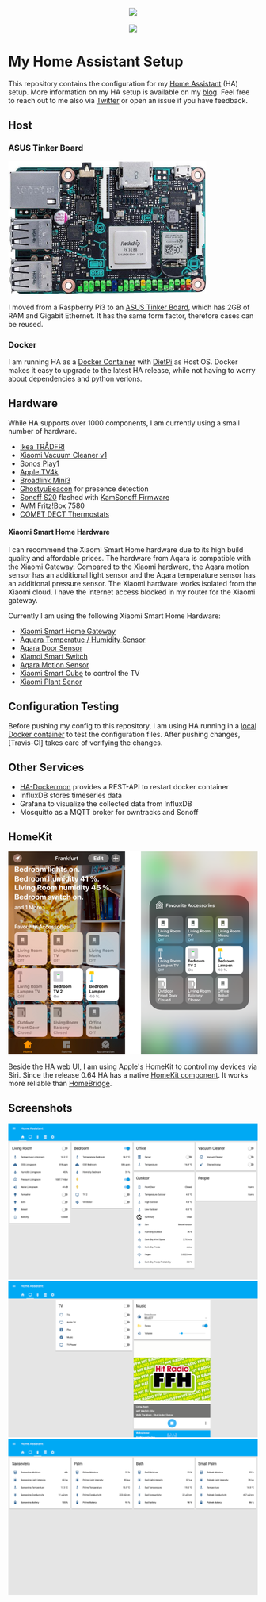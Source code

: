 <p align="center">
  <img src="https://github.com/home-assistant/home-assistant-assets/blob/master/loading-screen.gif">
</p>

<p align="center">
  <img src="https://travis-ci.org/TribuneX/home_assistant.svg?branch=master">
</p>

# My Home Assistant Setup

This repository contains the configuration for my [Home Assistant](https://www.home-assistant.io) (HA) setup. More information on my HA setup is available on my [blog](https://sascha-bleidner.de). Feel free to reach out to me also via [Twitter](https://twitter.com/sbleidner) or open an issue if you have feedback.

## Host
### ASUS Tinker Board
![Tinker Board](/images/tinkerboard.png)

I moved from a Raspberry Pi3 to an [ASUS Tinker Board](https://www.asus.com/Single-Board-Computer/Tinker-Board/), which has 2GB of RAM and Gigabit Ethernet. It has the same form factor, therefore cases can be reused. 


### Docker
I am running HA as a [Docker Container](https://hub.docker.com/r/homeassistant/raspberrypi3-homeassistant/) with [DietPi](https://dietpi.com) as Host OS. Docker makes it easy to upgrade to the latest HA release, while not having to worry about dependencies and python verions.  
 
## Hardware
While HA supports over 1000 components, I am currently using a small number of hardware.
* [Ikea TRÅDFRI](https://www.ikea.com/us/en/catalog/categories/departments/lighting/36812/)
* [Xiaomi Vacuum Cleaner v1](https://www.aliexpress.com/item/2016-Original-XIAOMI-MI-Robot-Vacuum-Cleaner-Home-Automatic-Sweeping-Dust-Sterilize-Smart-Planned-Path-Mobile/32756896771.html)
* [Sonos Play1](https://www.sonos.com/en/shop/play1.html)
* [Apple TV4k](https://www.apple.com/de/shop/buy-tv/apple-tv-4k)
* [Broadlink Mini3](https://www.aliexpress.com/item/Broadlink-RM-Mini-3-Black-Bean-Smart-Home-Automation-Universal-Wifi-Switch-Remote-WiFi-IR-Controller/32828421072.html)
* [GhostyuBeacon](https://www.aliexpress.com/item/Free-shipping-1pcs-lot-GhostyuBeacon-IBeacon-Base-Station-Low-Power-Consumption-Bluetooth-4-0-Module-CC2541/32561819600.html) for presence detection
* [Sonoff S20](https://www.aliexpress.com/item/Sonoff-S20-EU-UK-US-Plug-Wifi-Power-Socket-Switch-Wireless-Remote-Control-Socket-Outlet-Timing/32823895149.html) flashed with [KamSonoff Firmware](https://github.com/KmanOz/KmanSonoff)
* [AVM Fritz!Box 7580](https://www.amazon.de/AVM-Router-Modem-MU-MIMO-DECT-Basis/dp/B01KKJFJ92/ref=sr_1_1?ie=UTF8&qid=1525735204&sr=8-1&keywords=7580)
* [COMET DECT Thermostats](https://www.eurotronic.org/en/products/comet-dect.html)

#### Xiaomi Smart Home Hardware
I can recommend the Xiaomi Smart Home hardware due to its high build quality and affordable prices. The hardware from Aqara is compatible with the Xiaomi Gateway. Compared to the Xiaomi hardware, the Aqara motion sensor has an additional light sensor and the Aqara temperature sensor has an additional pressure sensor. The Xiaomi hardware works isolated from the Xiaomi cloud. I have the internet access blocked in my router for the Xiaomi gateway.

Currently I am using the following Xiaomi Smart Home Hardware:  
* [Xiaomi Smart Home Gateway](https://www.aliexpress.com/item/Original-Xiaomi-Multifunctional-Gateway-Smart-Home-Alarm-System-Intelligent-Mini-Online-Radio-Night-Light-Bell/32741967357.html)
* [Aquara Temperatue / Humidity Sensor](https://www.aliexpress.com/item/Xiaomi-Mi-Aqara-Temperature-Humidity-Sensor-Environment-Air-Pressure-Mijia-Smart-Home-Zigbee-Wireless-Control-Mihome/32851530814.html)
* [Aqara Door Sensor](https://www.aliexpress.com/item/New-Updated-Xiaomi-Aqara-Door-Window-Sensor-Zigbee-Wireless-Connection-Smart-Mini-Door-Sensor-Work-With/32853914826.html)
* [Xiamoi Smart Switch](https://www.aliexpress.com/item/Original-Xiaomi-Smart-Wireless-Switch-for-xiaomi-Smart-Home-House-Control-Center-Intelligent-Multifunction-White-Switch/32801172560.html)
* [Aqara Motion Sensor](https://www.aliexpress.com/item/Original-Mijia-Aqara-Intelligent-human-Infrared-Motion-Sensor-Wireless-Smart-home-Automatic-for-Xiaomi-wireless-gateway/32828911875.html)
* [Xiaomi Smart Cube](https://www.aliexpress.com/item/Xiaomi-Mi-Magic-Cube-Controller-Zigbee-Version-Controlled-by-Six-Actions-For-Smart-Home-Device-work/32812410838.html) to control the TV
* [Xiaomi Plant Senor](https://www.aliexpress.com/item/International-Version-Xiaomi-Mi-Flora-Monitor-Digital-Grass-Flower-Care-Soil-Water-Light-Smart-Tester-Sensor/32856499467.html)

## Configuration Testing
Before pushing my config to this repository, I am using HA running in a [local Docker container](https://github.com/TribuneX/home_assistant/blob/master/testing/docker-compose.yml) to test the configuration files. After pushing changes, [Travis-CI] takes care of verifying the changes.

## Other Services
* [HA-Dockermon](https://hub.docker.com/r/tribunex/ha-dockermon-pi/) provides a REST-API to restart docker container
* InfluxDB stores timeseries data
* Grafana to visualize the collected data from InfluxDB
* Mosquitto as a MQTT broker for owntracks and Sonoff

## HomeKit
![HomeKit](/images/homekit.png)

Beside the HA web UI, I am using Apple's HomeKit to control my devices via Siri. Since the release 0.64 HA has a native [HomeKit component](https://www.home-assistant.io/components/homekit/). It works more reliable than [HomeBridge](https://github.com/nfarina/homebridge).

## Screenshots
![Home Tab](/images/Home_Assistant_tab_1.png)
![Tab2](/images/Home_Assistant_tab_2.png)
![Tab3](/images/Home_Assistant_tab_3.png)